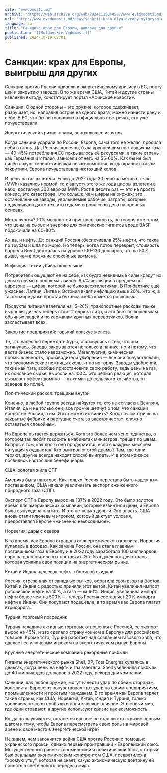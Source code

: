```yaml
---
site: "evedomosti.md"
archive: "https://web.archive.org/web/20241115044527/www.evedomosti.md/news/sankcii-krah-dlya-evropy-vyigrysh-dlya-drugih"
url: "http://www.evedomosti.md/news/sankcii-krah-dlya-evropy-vyigrysh-dlya-drugih"
language: ru
title: "Санкции: крах для Европы, выигрыш для других"
publication: '[[Moldavskie Vedomosti]]'
published: 2024-10-19T07:01
---
```


# Санкции: крах для Европы, выигрыш для других

Санкции против России привели к энергетическому кризису в ЕС, росту цен и закрытию заводов. В то же время США, Китай и другие страны извлекли выгоду, констатирует портал «Афинские новости».

Санкции. С одной стороны - это оружие, которое сдерживает, разрушает, но, направив острие на одного врага, можно нанести рану и себе. В ЕС, что бы ни говорили на официальных встречах, это уже почувствовали.

Энергетический кризис: пламя, вспыхнувшее изнутри

Когда санкции ударили по России, Европа, сама того не желая, бросила себя в огонь. Да, Россия, конечно, была крупнейшим поставщиком газа — 40-45% потребления ЕС покрывалось её ресурсами, а такие страны, как Германия и Италия, зависели от него на 55-60%. Как бы не был силён лозунг «энергетическая независимость», когда краник с газом закрутили, Европа почувствовала настоящий холод.

И цены на газ взлетели. Если до 2022 года 30 евро за мегаватт-час (MWh) казались нормой, то к августу этого же года цифры взлетели в небо, достигнув 300 евро за MWh. Рост в десять раз — это не просто кризис, это катастрофа. Это больше, чем цифры на биржах; это остановленные заводы, увольняемые рабочие, затраты, которые подкашивали даже тех, кто годами строил свои дела на прочных основах.

Металлургия? 10% мощностей пришлось закрыть, не говоря уже о том, что цены на сырье и энергию для химических гигантов вроде BASF подскочили на 60–80%.

Ах да, и нефть. До санкций Россия обеспечивала 25% нефти, что текла по трубам и шла по морю. Но теперь, когда поток перекрыт, стоимость барреля Brent держалась на уровне 100-130 долларов, что на 50% выше, чем в прежние спокойные времена.

Инфляция: тихий убийца кошельков

Потребители ощущают ее на себе, как будто невидимые силы крадут их деньги прямо с полок магазинов. 8,4% инфляции в среднем по еврозоне — цифра, которой не было десятилетиями. В Прибалтике ещё ужаснее: Латвия, Литва и Эстония видят инфляцию выше 20%. Что ж, в таком мире даже простая буханка хлеба кажется роскошью.

Продукты питания взлетели на 15–20%, транспортные расходы также выросли: дизель теперь стоит 2 евро за литр, и это бьет по кошелькам обычных людей и по карманам крупных перевозчиков. Волна захлестывает всех.

Закрытие предприятий: горький привкус железа

Те, кто надеялся переждать бурю, столкнулись с тем, что она затянулась. Заводы закрываются не только в панике, но и потому, что вести бизнес стало невозможно. Металлургия, химическая промышленность, производители удобрений — все они почувствовали, что экономические ножницы скользят по их горлу. Заводы удобрений, такие как Yara, вообще приостановили свою работу, ведь цены на газ, их основное сырье, выросли на 100%. Это цепная реакция, которая вызывает эффект домино — от химии до сельского хозяйства, от заводов до полей.

Политический раскол: трещины внутри

Конечно, в любой группе всегда найдутся те, кто не согласен. Венгрия, Италия, да и не только они, все громче шепчут о том, что санкции вредят не России, а им. И кто может их винить? Когда ты смотришь на закрытые фабрики и растущие счета за электричество, сложно оставаться спокойным.

Но Европа пытается держаться. Хотя это более чем ясно: единство, о котором так любят говорить в кабинетах министров, трещит по швам. Вопрос в том, как долго оно продержится, если с каждым месяцем ситуация ухудшается. Кто выиграл от этой драмы? Там, где одни теряют, другие всегда находят способ выиграть. И в этом кризисе появились настоящие бенефициары.

США: золотая жила СПГ

Америка была наготове. Как только Россия перестала быть надежным поставщиком, США начали увеличивать экспорт сжиженного природного газа (СПГ).

Экспорт СПГ в Европу вырос на 137% в 2022 году. Это было золотое время для американских компаний, которые взвинтили цены, и Европа была вынуждена платить. И это не только деньги. Это власть. США вновь стали ключевым игроком, который диктует условия, предоставляя Европе «жизненно необходимое».

Норвегия: дары с севера

В то время, как Европа страдала от энергетического кризиса, Норвегия купалась в доходах. Как замена России, она стала главным поставщиком газа в Европу и в 2022 году заработала 100 миллиардов евро на дополнительных поставках. Это был джек пот для страны, которая усилила свои позиции на энергетическом рынке.

Китай и Индия: дешевая нефть с большой скидкой

Россия, отрезанная от западных рынков, обратила свой взор на Восток. Китай и Индия с радостью приняли этот вызов. Китай увеличил импорт российской нефти на 10%, а газа — на 60%. Индия  увеличила импорт нефти более чем на 500% — теперь Россия составляет 20% импорта нефти в Индии. Они покупают подешевле, в то время как Европа платит втридорога.

Турция: торговый посредник

Турция наладила активные торговые отношения с Россией, ее экспорт вырос на 45%, и это сделало страну «окном в Европу» для российских товаров. Кроме того, Турция работает над созданием газового хаба, что сделает ее ключевым игроком на энергетическом рынке Европы.

Крупные энергетические компании: рекордные прибыли

Гиганты энергетического рынка Shell, BP, TotalEnergies купались в деньгах, когда цены на нефть и газ взлетели. Shell увеличила прибыль до 40 миллиардов долларов в 2022 году, рекорд для компании.

Санкции, как любое оружие, могут нанести удар по обеим сторонам конфликта. Евросоюз почувствовал этот удар по своим предприятиям, промышленности и простым гражданам. В то время как Европа теряет, такие страны, как США, Норвегия, Китай, Индия и Турция, только увеличивают свои прибыли и политическое влияние. Это новый мир, где одни страдают, а другие используют кризис как возможность.

Когда пыль уляжется, останется вопрос: не стал ли этот кризис первым шагом к тому, чтобы Европа пересмотрела свою роль на мировой арене и своё место в энергетической игре?

Не знаем, чем закончится война США против России с помощью украинского прокси, однако первый проигравший - Европейский союз. Могущественный ранее экономический и политический блок, который был реальным экономическим конкурентом США, превратился в "хромую утку", которая не знает, какую экономическую доктрину ей принять в свете нового передела мира.